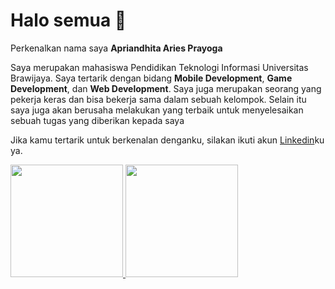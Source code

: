 # Halo semua 👋

Perkenalkan nama saya **Apriandhita Aries Prayoga** <br>

Saya merupakan mahasiswa Pendidikan Teknologi Informasi Universitas Brawijaya. Saya tertarik dengan bidang **Mobile Development**, **Game Development**, dan **Web Development**. Saya juga merupakan seorang yang pekerja keras dan bisa bekerja sama dalam sebuah kelompok. Selain itu saya juga akan berusaha melakukan yang terbaik untuk menyelesaikan sebuah tugas yang diberikan kepada saya<br>

Jika kamu tertarik untuk berkenalan denganku, silakan ikuti akun [Linkedin](https://www.linkedin.com/in/apriandhitaap/)ku ya.

<p align="left">
<a href="https://github.com/apriandhitaaries">
  <img height="180em" src="https://github-readme-stats-eight-theta.vercel.app/api?username=apriandhitaaries&show_icons=true&theme=algolia&include_all_commits=true&count_private=true"/>
  <img height="180em" src="https://github-readme-stats-eight-theta.vercel.app/api/top-langs/?username=apriandhitaaries&layout=compact&theme=algolia"/>
</a>
</p>
